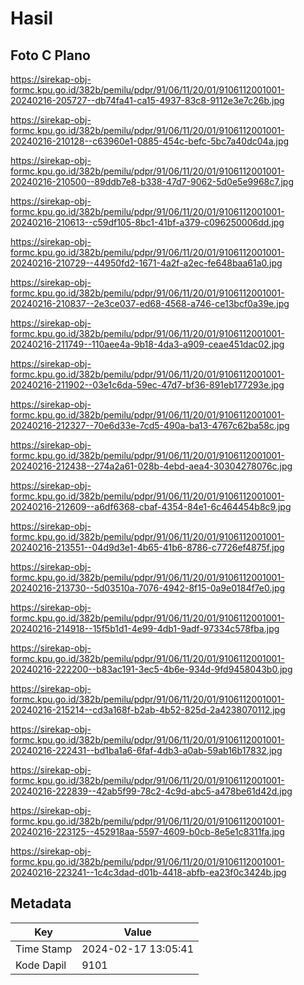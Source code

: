 # Hasil

## Foto C Plano

https://sirekap-obj-formc.kpu.go.id/382b/pemilu/pdpr/91/06/11/20/01/9106112001001-20240216-205727--db74fa41-ca15-4937-83c8-9112e3e7c26b.jpg

https://sirekap-obj-formc.kpu.go.id/382b/pemilu/pdpr/91/06/11/20/01/9106112001001-20240216-210128--c63960e1-0885-454c-befc-5bc7a40dc04a.jpg

https://sirekap-obj-formc.kpu.go.id/382b/pemilu/pdpr/91/06/11/20/01/9106112001001-20240216-210500--89ddb7e8-b338-47d7-9062-5d0e5e9968c7.jpg

https://sirekap-obj-formc.kpu.go.id/382b/pemilu/pdpr/91/06/11/20/01/9106112001001-20240216-210613--c59df105-8bc1-41bf-a379-c096250006dd.jpg

https://sirekap-obj-formc.kpu.go.id/382b/pemilu/pdpr/91/06/11/20/01/9106112001001-20240216-210729--44950fd2-1671-4a2f-a2ec-fe648baa61a0.jpg

https://sirekap-obj-formc.kpu.go.id/382b/pemilu/pdpr/91/06/11/20/01/9106112001001-20240216-210837--2e3ce037-ed68-4568-a746-ce13bcf0a39e.jpg

https://sirekap-obj-formc.kpu.go.id/382b/pemilu/pdpr/91/06/11/20/01/9106112001001-20240216-211749--110aee4a-9b18-4da3-a909-ceae451dac02.jpg

https://sirekap-obj-formc.kpu.go.id/382b/pemilu/pdpr/91/06/11/20/01/9106112001001-20240216-211902--03e1c6da-59ec-47d7-bf36-891eb177293e.jpg

https://sirekap-obj-formc.kpu.go.id/382b/pemilu/pdpr/91/06/11/20/01/9106112001001-20240216-212327--70e6d33e-7cd5-490a-ba13-4767c62ba58c.jpg

https://sirekap-obj-formc.kpu.go.id/382b/pemilu/pdpr/91/06/11/20/01/9106112001001-20240216-212438--274a2a61-028b-4ebd-aea4-30304278076c.jpg

https://sirekap-obj-formc.kpu.go.id/382b/pemilu/pdpr/91/06/11/20/01/9106112001001-20240216-212609--a6df6368-cbaf-4354-84e1-6c464454b8c9.jpg

https://sirekap-obj-formc.kpu.go.id/382b/pemilu/pdpr/91/06/11/20/01/9106112001001-20240216-213551--04d9d3e1-4b65-41b6-8786-c7726ef4875f.jpg

https://sirekap-obj-formc.kpu.go.id/382b/pemilu/pdpr/91/06/11/20/01/9106112001001-20240216-213730--5d03510a-7076-4942-8f15-0a9e0184f7e0.jpg

https://sirekap-obj-formc.kpu.go.id/382b/pemilu/pdpr/91/06/11/20/01/9106112001001-20240216-214918--15f5b1d1-4e99-4db1-9adf-97334c578fba.jpg

https://sirekap-obj-formc.kpu.go.id/382b/pemilu/pdpr/91/06/11/20/01/9106112001001-20240216-222200--b83ac191-3ec5-4b6e-934d-9fd9458043b0.jpg

https://sirekap-obj-formc.kpu.go.id/382b/pemilu/pdpr/91/06/11/20/01/9106112001001-20240216-215214--cd3a168f-b2ab-4b52-825d-2a4238070112.jpg

https://sirekap-obj-formc.kpu.go.id/382b/pemilu/pdpr/91/06/11/20/01/9106112001001-20240216-222431--bd1ba1a6-6faf-4db3-a0ab-59ab16b17832.jpg

https://sirekap-obj-formc.kpu.go.id/382b/pemilu/pdpr/91/06/11/20/01/9106112001001-20240216-222839--42ab5f99-78c2-4c9d-abc5-a478be61d42d.jpg

https://sirekap-obj-formc.kpu.go.id/382b/pemilu/pdpr/91/06/11/20/01/9106112001001-20240216-223125--452918aa-5597-4609-b0cb-8e5e1c8311fa.jpg

https://sirekap-obj-formc.kpu.go.id/382b/pemilu/pdpr/91/06/11/20/01/9106112001001-20240216-223241--1c4c3dad-d01b-4418-abfb-ea23f0c3424b.jpg


## Metadata

| Key        | Value               |
| ---------- | ------------------- |
| Time Stamp | 2024-02-17 13:05:41 |
| Kode Dapil | 9101                |



